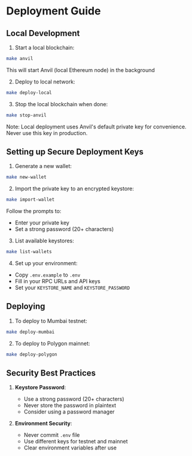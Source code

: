 # Deployment Guide

## Local Development

1. Start a local blockchain:
```bash
make anvil
```
This will start Anvil (local Ethereum node) in the background

2. Deploy to local network:
```bash
make deploy-local
```

3. Stop the local blockchain when done:
```bash
make stop-anvil
```

Note: Local deployment uses Anvil's default private key for convenience. Never use this key in production.

## Setting up Secure Deployment Keys

1. Generate a new wallet: 

```bash
make new-wallet
```

2. Import the private key to an encrypted keystore:

```bash
make import-wallet
```

Follow the prompts to:
- Enter your private key
- Set a strong password (20+ characters)

3. List available keystores:

```bash
make list-wallets
```

4. Set up your environment:
- Copy `.env.example` to `.env`
- Fill in your RPC URLs and API keys
- Set your `KEYSTORE_NAME` and `KEYSTORE_PASSWORD`

## Deploying

1. To deploy to Mumbai testnet:

```bash
make deploy-mumbai
```

2. To deploy to Polygon mainnet:

```bash
make deploy-polygon
```

## Security Best Practices

1. **Keystore Password**:
   - Use a strong password (20+ characters)
   - Never store the password in plaintext
   - Consider using a password manager

2. **Environment Security**:
   - Never commit `.env` file
   - Use different keys for testnet and mainnet
   - Clear environment variables after use
